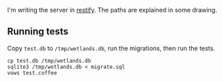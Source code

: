 I'm writing the server in 
[restify](http://mcavage.github.com/node-restify/).
The paths are explained in some drawing.


## Running tests

Copy `test.db` to `/tmp/wetlands.db`, run the migrations, then run the tests.

    cp test.db /tmp/wetlands.db
    sqlite3 /tmp/wetlands.db < migrate.sql
    vows test.coffee
